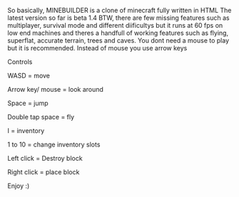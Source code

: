 So basically, MINEBUILDER is a clone of minecraft fully written in HTML
The latest version so far is beta 1.4 
BTW, there are few missing features such as multiplayer, survival mode and different diificultys
but it runs at 60 fps on low end machines and theres a handfull of working features such as flying, superflat, accurate terrain, trees and caves. 
You dont need a mouse to play but it is recommended. Instead of mouse you use arrow keys

Controls

WASD = move

Arrow key/ mouse = look around

Space = jump

Double tap space = fly

I = inventory

1 to 10 = change inventory slots

Left click = Destroy block

Right click = place block

Enjoy :)

